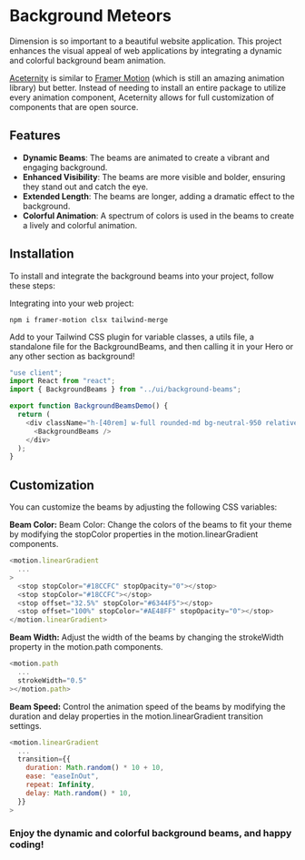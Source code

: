 # Background Meteors

Dimension is so important to a beautiful website application. This project enhances the visual appeal of web applications by integrating a dynamic and colorful background beam animation. 

[Aceternity](https://ui.aceternity.com/) is similar to [Framer Motion](https://www.framer.com/motion/) (which is still an amazing animation library) but better. Instead of needing to install an entire package to utilize every animation component, Aceternity allows for full customization of components that are open source.

## Features

- **Dynamic Beams**: The beams are animated to create a vibrant and engaging background.
- **Enhanced Visibility**: The beams are more visible and bolder, ensuring they stand out and catch the eye.
- **Extended Length**: The beams are longer, adding a dramatic effect to the background.
- **Colorful Animation**: A spectrum of colors is used in the beams to create a lively and colorful animation.

## Installation

To install and integrate the background beams into your project, follow these steps:

Integrating into your web project:

```
npm i framer-motion clsx tailwind-merge
```

Add to your Tailwind CSS plugin for variable classes, a utils file, a standalone file for the BackgroundBeams, and then calling it in your Hero or any other section as background!

```Typescript
"use client";
import React from "react";
import { BackgroundBeams } from "../ui/background-beams";

export function BackgroundBeamsDemo() {
  return (
    <div className="h-[40rem] w-full rounded-md bg-neutral-950 relative flex flex-col items-center justify-center antialiased">
      <BackgroundBeams />
    </div>
  );
}
```


## Customization
You can customize the beams by adjusting the following CSS variables:

**Beam Color:** Beam Color: Change the colors of the beams to fit your theme by modifying the stopColor properties in the motion.linearGradient components.
```javascript
<motion.linearGradient
  ...
>
  <stop stopColor="#18CCFC" stopOpacity="0"></stop>
  <stop stopColor="#18CCFC"></stop>
  <stop offset="32.5%" stopColor="#6344F5"></stop>
  <stop offset="100%" stopColor="#AE48FF" stopOpacity="0"></stop>
</motion.linearGradient>
```

**Beam Width:** Adjust the width of the beams by changing the strokeWidth property in the motion.path components.
```typescript
<motion.path
  ...
  strokeWidth="0.5"
></motion.path>
```

**Beam Speed:** Control the animation speed of the beams by modifying the duration and delay properties in the motion.linearGradient transition settings.
```javascript
<motion.linearGradient
  ...
  transition={{
    duration: Math.random() * 10 + 10,
    ease: "easeInOut",
    repeat: Infinity,
    delay: Math.random() * 10,
  }}
>
```


### Enjoy the dynamic and colorful background beams, and happy coding!
